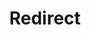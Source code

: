 ﻿---
layout: src/layouts/Redirect.astro
title: Redirect
redirect: /docs/octopus-rest-api/cli/octopus-worker-pool-dynamic-view
pubDate:  2023-01-01
navSearch: false
navSitemap: false
navMenu: false
---

